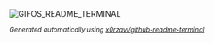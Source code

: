 
<div align="justify">
<picture>
    <source media="(prefers-color-scheme: dark)" srcset="https://i.ibb.co/7kTYQsd/output-gif.gif">
    <source media="(prefers-color-scheme: light)" srcset="https://i.ibb.co/7kTYQsd/output-gif.gif">
    <img alt="GIFOS_README_TERMINAL" src="https://i.ibb.co/7kTYQsd/output-gif.gif">
</picture>

<sub><i>Generated automatically using [x0rzavi/github-readme-terminal](https://github.com/x0rzavi/github-readme-terminal)</i></sub>

</div>
    